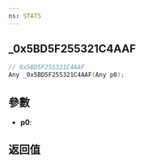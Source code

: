 ```yaml
---
ns: STATS
---
```

## _0x5BD5F255321C4AAF

```c
// 0x5BD5F255321C4AAF
Any _0x5BD5F255321C4AAF(Any p0);
```


## 參數
* **p0**: 

## 返回值
